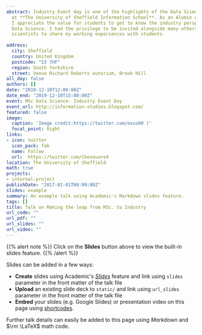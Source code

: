 ```yaml
---
abstract: Industry Event day is one of the highlights of the Data Science programme
  at **The University of Sheffield Information School**. As an Alumin of the programme,
  I appreciate the value for students to get to know the industry perspective on 
  Data Science. I had the privilege to be invited alongside many others data 
  scientists to share my working experiences with students.
  
address:
  city: Sheffield
  country: United Kingdom
  postcode: "S3 7HF"
  region: South Yorkshire
  street: Venue Richard Roberts autorium, Brook Hill
all_day: false
authors: []
date: "2019-12-10T12:00:00Z"
date_end: "2019-12-10T15:00:00Z"
event: MSc Data Science- Industry Event Day
event_url: http://information-studies.blogspot.com/
featured: false
image:
  caption: 'Image credit:https://twitter.com/ovus00 )'
  focal_point: Right
links:
- icon: twitter
  icon_pack: fab
  name: Follow
  url:  https://twitter.com/Chesouare4
location: The University of Sheffield
math: true
projects:
- internal-project
publishDate: "2017-01-01T00:00:00Z"
slides: example
summary: An example talk using Academic's Markdown slides feature.
tags: []
title: Talk on Making the leap from MSc. to Industry
url_code: ""
url_pdf: ""
url_slides: ""
url_video: ""
---
```


{{% alert note %}}
Click on the **Slides** button above to view the built-in slides feature.
{{% /alert %}}

Slides can be added in a few ways:

- **Create** slides using Academic's [*Slides*](https://sourcethemes.com/academic/docs/managing-content/#create-slides) feature and link using `slides` parameter in the front matter of the talk file
- **Upload** an existing slide deck to `static/` and link using `url_slides` parameter in the front matter of the talk file
- **Embed** your slides (e.g. Google Slides) or presentation video on this page using [shortcodes](https://sourcethemes.com/academic/docs/writing-markdown-latex/).

Further talk details can easily be added to this page using *Markdown* and $\rm \LaTeX$ math code.
